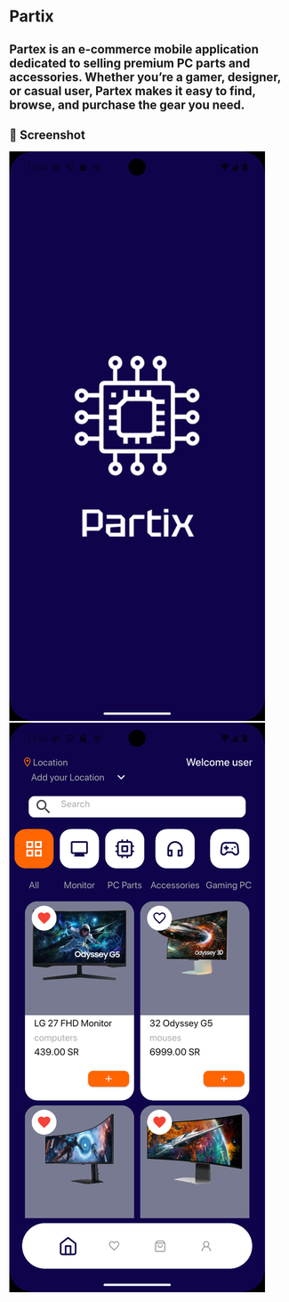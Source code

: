 # Partix
Partex is an e-commerce mobile application dedicated to selling premium PC parts and accessories. Whether you’re a gamer, designer, or casual user, Partex makes it easy to find, browse, and purchase the gear you need.
---
## 📸 Screenshot
![App Screenshot](1.png)
![App Screenshot](2.png)